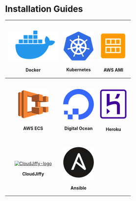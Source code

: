 # Installation Guides

|                                                 <p><a href="docker/"><strong></strong><br><strong></strong><img src="../../../.gitbook/assets/docker-logo (1).png" alt="Docker-logo"></a><br><br><strong>Docker</strong></p>                                                |                                      <p><br><img src="../../../.gitbook/assets/Kubernetes_logo.png" alt="Kubernetes-logo"><br><br><strong>Kubernetes</strong></p>                                     | <p><br><a href="https://docs.appsmith.com/setup/docker"><img src="../../../.gitbook/assets/AWS AMI.png" alt="AWS-AMI-logo"></a><strong></strong><br><strong></strong><br><strong>AWS AMI</strong></p> |
| :-------------------------------------------------------------------------------------------------------------------------------------------------------------------------------------------------------------------------------------------------------------------------: | :---------------------------------------------------------------------------------------------------------------------------------------------------------------------------------------------------: | :---------------------------------------------------------------------------------------------------------------------------------------------------------------------------------------------------: |
|                                  <p><br><a href="https://docs.appsmith.com/setup/docker"><img src="../../../.gitbook/assets/AWS-ECS-Logo.png" alt="AWS-ECS-logo"></a><strong></strong><br><strong></strong><br><strong>AWS ECS</strong></p>                                 | <p><br><a href="digitalocean.md"><img src="../../../.gitbook/assets/Digital-Ocean-Logo.png" alt="Digital-Ocean-logo"></a><strong></strong><br><strong></strong><br><strong>Digital Ocean</strong></p> |               <p><br><a href="heroku.md"><img src="../../../.gitbook/assets/heroku-logo.png" alt="Heroku-logo"></a><strong></strong><br><strong></strong><br><strong>Heroku</strong></p>              |
| <p><strong></strong><br><strong></strong><a href="cloudjiffy.md"><img src="https://ik.imagekit.io/iyat1fg3juj/cloudjiffy-logo_OhHLsg76P.png?ik-sdk-version=javascript-1.4.3&#x26;updatedAt=1657134035775" alt="CloudJiffy-logo"></a><br><br><strong>CloudJiffy</strong></p> |             <p><br><a href="ansible.md"><img src="../../../.gitbook/assets/Ansible-logo.png" alt="Ansible-logo"></a><strong></strong><br><strong></strong><br><strong>Ansible</strong></p>            |                                                                                                                                                                                                       |
